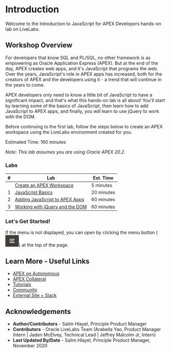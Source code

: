 # Introduction

Welcome to the Introduction to JavaScript for APEX Developers hands-on lab on LiveLabs.

## Workshop Overview

For developers that know SQL and PL/SQL, no other framework is as empowering as Oracle Application Express (APEX). But at the end of the day, APEX creates web apps, and it's JavaScript that programs the web. Over the years, JavaScript's role in APEX apps has increased, both for the creators of APEX and the developers using it - a trend that will continue in the years to come.

APEX developers only need to know a little bit of JavaScript to have a significant impact, and that's what this hands-on lab is all about! You'll start by learning some of the basics of JavaScript, then learn how to add JavaScript to APEX apps, and finally, you will learn to use jQuery to work with the DOM.

Before continuing to the first lab, follow the steps below to create an APEX workspace using the LiveLabs environment created for you.

Estimated Time: 160 minutes

*Note: This lab assumes you are using Oracle APEX 20.2.*

### Labs

| # | Lab | Est. Time |
| --- | --- | --- |
|   | [Create an APEX Workspace](?lab=create-apex-workspace) | 5 minutes |
| 1 | [JavaScript Basics](?lab=lab-1-javascript-basics) | 20 minutes |
| 2 | [Adding JavaScript to APEX Apps](?lab=lab-2-adding-javascript-apex-apps) | 60 minutes |
| 3 | [Working with jQuery and the DOM](?lab=lab-3-working-dom-jquery) | 60 minutes |

### **Let's Get Started!**

If the menu is not displayed, you can open by clicking the menu button (![Menu icon](./images/menu-button.png)) at the top of the page.

## Learn More - Useful Links

- [APEX on Autonomous](https://apex.oracle.com/autonomous)
- [APEX Collateral](https://apex.oracle.com)
- [Tutorials](https://apex.oracle.com/en/learn/tutorials)
- [Community](https://apex.oracle.com/community)
- [External Site + Slack](http://apex.world)

## Acknowledgements

 - **Author/Contributors** -  Salim Hlayel, Principle Product Manager
 - **Contributors** - Oracle LiveLabs Team (Arabella Yao, Product Manager Intern | Jaden McElvey, Technical Lead | Jeffrey Malcolm Jr, Intern)
 - **Last Updated By/Date** - Salim Hlayel, Principle Product Manager, November 2020
